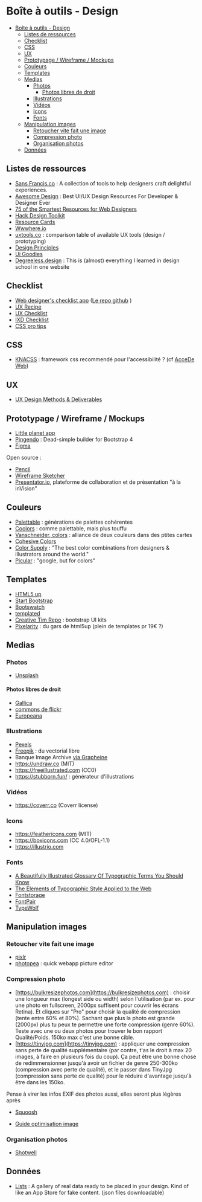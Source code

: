 # Boîte à outils - Design

<!-- TOC depthFrom:2 depthTo:6 withLinks:1 updateOnSave:1 orderedList:0 -->

- [Boîte à outils - Design](#Bo%C3%AEte-%C3%A0-outils---Design)
	- [Listes de ressources](#Listes-de-ressources)
	- [Checklist](#Checklist)
	- [CSS](#CSS)
	- [UX](#UX)
	- [Prototypage / Wireframe / Mockups](#Prototypage--Wireframe--Mockups)
	- [Couleurs](#Couleurs)
	- [Templates](#Templates)
	- [Medias](#Medias)
		- [Photos](#Photos)
			- [Photos libres de droit](#Photos-libres-de-droit)
		- [Illustrations](#Illustrations)
		- [Vidéos](#Vid%C3%A9os)
		- [Icons](#Icons)
		- [Fonts](#Fonts)
	- [Manipulation images](#Manipulation-images)
		- [Retoucher vite fait une image](#Retoucher-vite-fait-une-image)
		- [Compression photo](#Compression-photo)
		- [Organisation photos](#Organisation-photos)
	- [Données](#Donn%C3%A9es)

<!-- /TOC -->

## Listes de ressources

- [Sans Francis.co](http://www.sansfrancis.co/) : A collection of tools to help designers craft delightful experiences.
- [Awesome Design](https://github.com/gztchan/awesome-design) : Best UI/UX Design Resources For Developer & Designer Ever
- [75 of the Smartest Resources for Web Designers](https://cmd-t.webydo.com/75-of-the-best-resources-for-web-designers-98208e8709a#.ofvj0urdu)
- [Hack Design Toolkit](https://hackdesign.org/toolkit/)
- [Resource Cards](https://resourcecards.com/)
- [Wwwhere.io](http://wwwhere.io/)
- [uxtools.co](https://uxtools.co/tools/design) : comparison table of available UX tools (design / prototyping)
- [Design Principles](https://principles.design/)
- [Ui Goodies](http://uigoodies.com)
- [Degreeless.design](https://www.degreeless.design/) : This is (almost) everything I learned in design school in one website

## Checklist

- [Web designer's checklist app](https://imaginarydesign.github.io/webdev-checklist/) ([Le repo github](https://github.com/Imaginarydesign/webdev-checklist) )
- [UX Recipe](https://uxrecipe.github.io/#)
- [UX Checklist](https://uxchecklist.github.io/)
- [IXD Checklist](http://ixdchecklist.com/)
- [CSS pro tips](https://github.com/AllThingsSmitty/css-protips)

## CSS

- [KNACSS](https://knacss.com) : framework css recommendé pour l'accessibilité ? (cf [AcceDe Web](https://www.accede-web.com/notices/interface-riche/))

## UX

- [UX Design Methods & Deliverables](https://uxdesign.cc/ux-design-methods-deliverables-657f54ce3c7d)

## Prototypage / Wireframe / Mockups

- [Little planet app](http://littleplaneapp.com/)
- [Pingendo](http://pingendo.com/v4-beta/) : Dead-simple builder for Bootstrap 4
- [Figma](https://www.figma.com/)

Open source :

- [Pencil](https://pencil.evolus.vn/Stencils-Templates.html)
- [Wireframe Sketcher](https://wireframesketcher.com)
- [Presentator.io](https://presentator.io/fr), plateforme de collaboration et de présentation "à la inVision"

## Couleurs

- [Palettable](http://www.palettable.io/) : générations de palettes cohérentes
- [Coolors](https://coolors.co) : comme palettable, mais plus touffu
- [Vanschneider, colors](http://www.vanschneider.com/colors/) : alliance de deux couleurs dans des ptites cartes
- [Cohesive Colors](http://javier.xyz/cohesive-colors/)
- [Color Supply](http://colorsupplyyy.com/app/) : "The best color combinations from designers & illustrators around the world."
- [Picular](https://picular.co/) : "google, but for colors"

## Templates

- [HTML5 up](https://html5up.net/)
- [Start Bootstrap](https://startbootstrap.com/template-categories/popular/)
- [Bootswatch](https://bootswatch.com/)
- [templated](https://templated.co/)
- [Creative Tim Repo](https://github.com/creativetimofficial) : bootstrap UI kits
- [Pixelarity](https://pixelarity.com/) : du gars de html5up (plein de templates pr 19€ ?)

## Medias

### Photos

- [Unsplash](https://unsplash.com)

#### Photos libres de droit

- [Gallica](https://gallica.bnf.fr/accueil/?mode=desktop)
- [commons de flickr](https://www.flickr.com/commons)
- [Europeana](https://www.europeana.eu/portal/en)

### Illustrations

- [Pexels](https://www.pexels.com/)
- [Freepik](http://fr.freepik.com/) : du vectorial libre
- Banque Image Archive [via Grapheine](https://www.grapheine.com/divers/banque-image-archives-libres-de-droit)
- https://undraw.co (MIT)
- https://freeillustrated.com (CC0)
- https://stubborn.fun/ : générateur d'illustrations

### Vidéos

- https://coverr.co (Coverr license)

### Icons
- https://feathericons.com (MIT)
- https://boxicons.com (CC 4.0/OFL-1.1)
- https://illustrio.com

### Fonts

- [ A Beautifully Illustrated Glossary Of Typographic Terms You Should Know](https://www.canva.com/learn/typography-terms/)
- [The Elements of Typographic Style Applied to the Web](http://webtypography.net/toc/)
- [Fontstorage](https://fontstorage.com)
- [FontPair](https://fontpair.co/)
- [TypeWolf](https://www.typewolf.com)

## Manipulation images

### Retoucher vite fait une image

- [pixlr](https://pixlr.com/)
- [photopea](https://www.photopea.com/) : quick webapp picture editor

### Compression photo
- [https://bulkresizephotos.com](https://bulkresizephotos.com) : choisir une longueur max (longest side ou width) selon l'utilisation (par ex. pour une photo en fullscreen, 2000px suffisent pour couvrir les écrans Retina). Et cliques sur "Pro" pour choisir la qualité de compression (tente entre 60% et 80%). Sachant que plus la photo est grande (2000px) plus tu peux te permettre une forte compression (genre 60%). Teste avec une ou deux photos pour trouver le bon rapport Qualité/Poids. 150ko max c'est une bonne cible.
- [https://tinyjpg.com](https://tinyjpg.com) : appliquer une compression sans perte de qualité supplémentaire (par contre, t'as le droit à max 20 images, à faire en plusieurs fois du coup). Ça peut être une bonne chose de redimmensionner jusqu'à avoir un fichier de genre 250-300ko (compression avec perte de qualité), et le passer dans TinyJpg (compression sans perte de qualité) pour le réduire d'avantage jusqu'à être dans les 150ko.

Pense à virer les infos EXIF des photos aussi, elles seront plus légères après

- [Squoosh](https://squoosh.app/editor)

- [Guide optimisation image](https://images.guide/)

### Organisation photos

- [Shotwell](https://fr.wikipedia.org/wiki/Shotwell)

## Données

- [Lists](http://lists.design/) : A gallery of real data ready to be placed in your design. Kind of like an App Store for fake content. (json files downloadable)
